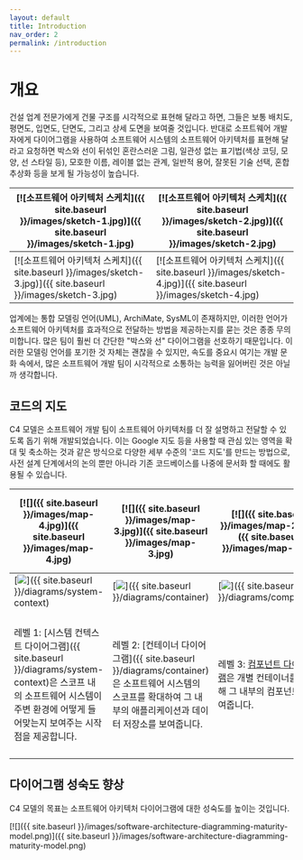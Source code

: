 ```yaml
---
layout: default
title: Introduction
nav_order: 2
permalink: /introduction
---
```


# 개요

건설 업계 전문가에게 건물 구조를 시각적으로 표현해 달라고 하면, 그들은 보통 배치도, 평면도, 입면도, 단면도, 그리고 상세 도면을 보여줄 것입니다.
반대로 소프트웨어 개발자에게 다이어그램을 사용하여 소프트웨어 시스템의 소프트웨어 아키텍처를 표현해 달라고 요청하면 박스와 선이 뒤섞인 혼란스러운 그림, 일관성 없는 표기법(색상 코딩, 모양, 선 스타일 등), 모호한 이름, 레이블 없는 관계, 일반적 용어, 잘못된 기술 선택, 혼합 추상화 등을 보게 될 가능성이 높습니다.

| [![소프트웨어 아키텍처 스케치]({{ site.baseurl }}/images/sketch-1.jpg)]({{ site.baseurl }}/images/sketch-1.jpg) | [![소프트웨어 아키텍처 스케치]({{ site.baseurl }}/images/sketch-2.jpg)]({{ site.baseurl }}/images/sketch-2.jpg) |
| --------------------------------------------------------------------------------------------------------------- | --------------------------------------------------------------------------------------------------------------- |
| [![소프트웨어 아키텍처 스케치]({{ site.baseurl }}/images/sketch-3.jpg)]({{ site.baseurl }}/images/sketch-3.jpg) | [![소프트웨어 아키텍처 스케치]({{ site.baseurl }}/images/sketch-4.jpg)]({{ site.baseurl }}/images/sketch-4.jpg) |

업계에는 통합 모델링 언어(UML), ArchiMate, SysML이 존재하지만, 이러한 언어가 소프트웨어 아키텍처를 효과적으로 전달하는 방법을 제공하는지를 묻는 것은 종종 무의미합니다. 많은 팀이 훨씬 더 간단한 "박스와 선" 다이어그램을 선호하기 때문입니다. 이러한 모델링 언어를 포기한 것 자체는 괜찮을 수 있지만, 속도를 중요시 여기는 개발 문화 속에서, 많은 소프트웨어 개발 팀이 시각적으로 소통하는 능력을 잃어버린 것은 아닐까 생각합니다.

## 코드의 지도

C4 모델은 소프트웨어 개발 팀이 소프트웨어 아키텍처를 더 잘 설명하고 전달할 수 있도록 돕기 위해 개발되었습니다. 이는 Google 지도 등을 사용할 때 관심 있는 영역을 확대 및 축소하는 것과 같은 방식으로 다양한 세부 수준의 '코드 지도'를 만드는 방법으로, 사전 설계 단계에서의 논의 뿐만 아니라 기존 코드베이스를 나중에 문서화 할 때에도 활용될 수 있습니다.

| [![]({{ site.baseurl }}/images/map-4.jpg)]({{ site.baseurl }}/images/map-4.jpg)                                                                                                | [![]({{ site.baseurl }}/images/map-3.jpg)]({{ site.baseurl }}/images/map-3.jpg)                                                                                   | [![]({{ site.baseurl }}/images/map-2.jpg)]({{ site.baseurl }}/images/map-2.jpg)                                      | [![]({{ site.baseurl }}/images/map-1.jpg)]({{ site.baseurl }}/images/map-1.jpg)                                                                                                     |
| ------------------------------------------------------------------------------------------------------------------------------------------------------------------------------ | ----------------------------------------------------------------------------------------------------------------------------------------------------------------- | -------------------------------------------------------------------------------------------------------------------- | ----------------------------------------------------------------------------------------------------------------------------------------------------------------------------------- |
| [![](https://static.structurizr.com/workspace/36141/diagrams/SystemContext.png)]({{ site.baseurl }}/diagrams/system-context)                                                   | [![](https://static.structurizr.com/workspace/36141/diagrams/Containers.png)]({{ site.baseurl }}/diagrams/container)                                              | [![](https://static.structurizr.com/workspace/36141/diagrams/Components.png)]({{ site.baseurl }}/diagrams/component) | [![](https://static.structurizr.com/workspace/36141/diagrams/MainframeBankingSystemFacade.png)]({{ site.baseurl }}/diagrams/code)                                                   |
| 레벨 1: [시스템 컨텍스트 다이어그램]({{ site.baseurl }}/diagrams/system-context)은 스코프 내의 소프트웨어 시스템이 주변 환경에 어떻게 들어맞는지 보여주는 시작점을 제공합니다. | 레벨 2: [컨테이너 다이어그램]({{ site.baseurl }}/diagrams/container)은 소프트웨어 시스템의 스코프를 확대하여 그 내부의 애플리케이션과 데이터 저장소를 보여줍니다. | 레벨 3: [컴포넌트 다이어그램](<(/diagrams/component)>)은 개별 컨테이너를 확대해 그 내부의 컴포넌트를 보여줍니다.     | 레벨 4: [코드 다이어그램]({{ site.baseurl }}/diagrams/code)(예: UML 클래스)을 사용하여 개별 컴포넌트를 확대하여 해당 컴포넌트가 코드 수준에서 어떻게 구현되는지 보여줄 수 있습니다. |

## 다이어그램 성숙도 향상

C4 모델의 목표는 소프트웨어 아키텍처 다이어그램에 대한 성숙도를 높이는 것입니다.

[![]({{ site.baseurl }}/images/software-architecture-diagramming-maturity-model.png)]({{ site.baseurl }}/images/software-architecture-diagramming-maturity-model.png)

<script type="application/javascript" src="https://code.jquery.com/jquery-3.7.1.slim.min.js"></script>
<script type="application/javascript" src="/assets/c4model.js"></script>
